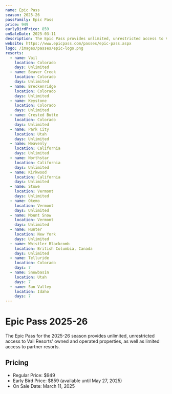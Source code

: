 ```yaml
---
name: Epic Pass
season: 2025-26
passFamily: Epic Pass
price: 949
earlyBirdPrice: 859
onSaleDate: 2025-03-11
description: The Epic Pass provides unlimited, unrestricted access to Vail Resorts' owned and operated properties, as well as limited access to partner resorts.
website: https://www.epicpass.com/passes/epic-pass.aspx
logo: /images/passes/epic-logo.png
resorts:
  - name: Vail
    location: Colorado
    days: Unlimited
  - name: Beaver Creek
    location: Colorado
    days: Unlimited
  - name: Breckenridge
    location: Colorado
    days: Unlimited
  - name: Keystone
    location: Colorado
    days: Unlimited
  - name: Crested Butte
    location: Colorado
    days: Unlimited
  - name: Park City
    location: Utah
    days: Unlimited
  - name: Heavenly
    location: California
    days: Unlimited
  - name: Northstar
    location: California
    days: Unlimited
  - name: Kirkwood
    location: California
    days: Unlimited
  - name: Stowe
    location: Vermont
    days: Unlimited
  - name: Okemo
    location: Vermont
    days: Unlimited
  - name: Mount Snow
    location: Vermont
    days: Unlimited
  - name: Hunter
    location: New York
    days: Unlimited
  - name: Whistler Blackcomb
    location: British Columbia, Canada
    days: Unlimited
  - name: Telluride
    location: Colorado
    days: 7
  - name: Snowbasin
    location: Utah
    days: 7
  - name: Sun Valley
    location: Idaho
    days: 7
---
```


# Epic Pass 2025-26

The Epic Pass for the 2025-26 season provides unlimited, unrestricted access to Vail Resorts' owned and operated properties, as well as limited access to partner resorts.

## Pricing

- Regular Price: $949
- Early Bird Price: $859 (available until May 27, 2025)
- On Sale Date: March 11, 2025

